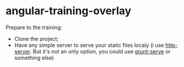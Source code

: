 # angular-training-overlay

Prepare to the training:
* Clone the project;
* Have any simple server to serve your static files localy (i use [http-server](https://github.com/indexzero/http-server). But it's not an only option, you could use [grunt-serve](https://www.npmjs.com/package/grunt-serve) or something else)
